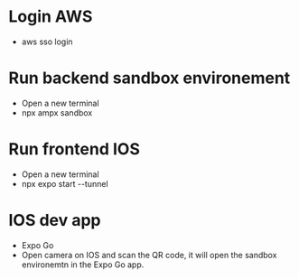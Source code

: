 # Login AWS
* aws sso login

# Run backend sandbox environement
* Open a new terminal
* npx ampx sandbox

# Run frontend IOS
* Open a new terminal
* npx expo start --tunnel

# IOS dev app
* Expo Go
* Open camera on IOS and scan the QR code, it will open the sandbox environemtn in the Expo Go app.